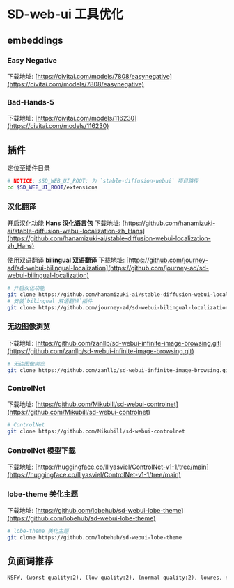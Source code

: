 # SD-web-ui 工具优化

## embeddings

### Easy Negative

下载地址: [https://civitai.com/models/7808/easynegative](https://civitai.com/models/7808/easynegative)

### Bad-Hands-5

下载地址: [https://civitai.com/models/116230](https://civitai.com/models/116230)

## 插件

定位至插件目录

```bash
# NOTICE: $SD_WEB_UI_ROOT: 为 `stable-diffusion-webui` 项目路径
cd $SD_WEB_UI_ROOT/extensions
```

### 汉化翻译

开启汉化功能 **Hans 汉化语言包** 下载地址: [https://github.com/hanamizuki-ai/stable-diffusion-webui-localization-zh_Hans](https://github.com/hanamizuki-ai/stable-diffusion-webui-localization-zh_Hans)

使用双语翻译 **bilingual 双语翻译** 下载地址: [https://github.com/journey-ad/sd-webui-bilingual-localization](https://github.com/journey-ad/sd-webui-bilingual-localization)

```bash
# 开启汉化功能
git clone https://github.com/hanamizuki-ai/stable-diffusion-webui-localization-zh_Hans
# 安装`bilingual 双语翻译`插件
git clone https://github.com/journey-ad/sd-webui-bilingual-localization
```

### 无边图像浏览

下载地址: [https://github.com/zanllp/sd-webui-infinite-image-browsing.git](https://github.com/zanllp/sd-webui-infinite-image-browsing.git)

```bash
# 无边图像浏览
git clone https://github.com/zanllp/sd-webui-infinite-image-browsing.git
```

### ControlNet

下载地址: [https://github.com/Mikubill/sd-webui-controlnet](https://github.com/Mikubill/sd-webui-controlnet)

```bash
# ControlNet
git clone https://github.com/Mikubill/sd-webui-controlnet
```

### ControlNet 模型下载

下载地址: [https://huggingface.co/lllyasviel/ControlNet-v1-1/tree/main](https://huggingface.co/lllyasviel/ControlNet-v1-1/tree/main)

### lobe-theme 美化主题

下载地址: [https://github.com/lobehub/sd-webui-lobe-theme](https://github.com/lobehub/sd-webui-lobe-theme)

```bash
# lobe-theme 美化主题
git clone https://github.com/lobehub/sd-webui-lobe-theme
```

## 负面词推荐

```txt
NSFW, (worst quality:2), (low quality:2), (normal quality:2), lowres, normal quality, ((monochrome)),((grayscale)), skin spots, acnes, skin blemishes, age spot, (ugly:1.331), (duplicate:1.331), (morbid:1.21), (mutilated:1.21), (tranny:1.331), mutated hands, (poorly drawn hands:1.5), blurry, (bad anatomy:1.21), (bad proportions:1.331), extra limbs, (disfigured:1.331), (missing arms:1.331), (extra legs:1.331), (fused fingers:1.5), (too many fingers:1.5), (unclear eyes:1.331), lowers, bad hands, missing fingers, extra digit,bad hands, missing fingers, (((extra arms and legs))),
```
